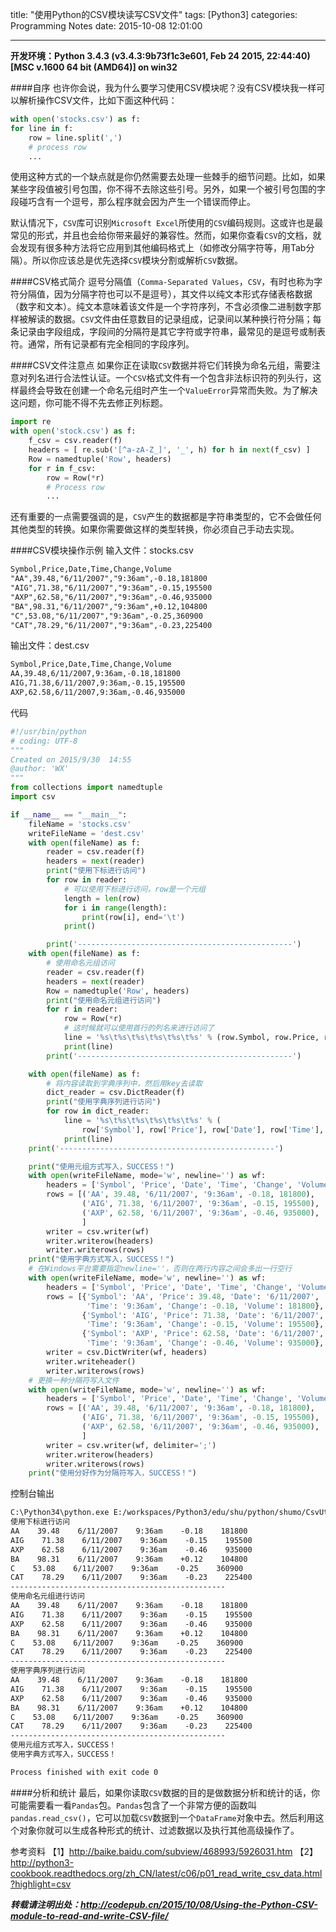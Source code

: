 title: "使用Python的CSV模块读写CSV文件"
tags: [Python3]
categories: Programming Notes
date: 2015-10-08 12:01:00

---

**开发环境：Python 3.4.3 (v3.4.3:9b73f1c3e601, Feb 24 2015, 22:44:40) [MSC v.1600 64 bit (AMD64)] on win32**

####自序
也许你会说，我为什么要学习使用CSV模块呢？没有CSV模块我一样可以解析操作CSV文件，比如下面这种代码：
```python
with open('stocks.csv') as f:
for line in f:
    row = line.split(',')
    # process row
    ...
```
使用这种方式的一个缺点就是你仍然需要去处理一些棘手的细节问题。比如，如果某些字段值被引号包围，你不得不去除这些引号。另外，如果一个被引号包围的字段碰巧含有一个逗号，那么程序就会因为产生一个错误而停止。

默认情况下，`CSV`库可识别`Microsoft Excel`所使用的`CSV`编码规则。这或许也是最常见的形式，并且也会给你带来最好的兼容性。然而，如果你查看`CSV`的文档，就会发现有很多种方法将它应用到其他编码格式上（如修改分隔字符等，用Tab分隔）。所以你应该总是优先选择`CSV`模块分割或解析`CSV`数据。


####CSV格式简介
逗号分隔值（`Comma-Separated Values`，`CSV`，有时也称为字符分隔值，因为分隔字符也可以不是逗号），其文件以纯文本形式存储表格数据（数字和文本）。纯文本意味着该文件是一个字符序列，不含必须像二进制数字那样被解读的数据。`CSV`文件由任意数目的记录组成，记录间以某种换行符分隔；每条记录由字段组成，字段间的分隔符是其它字符或字符串，最常见的是逗号或制表符。通常，所有记录都有完全相同的字段序列。

####CSV文件注意点
如果你正在读取`CSV`数据并将它们转换为命名元组，需要注意对列名进行合法性认证。一个`CSV`格式文件有一个包含非法标识符的列头行，这样最终会导致在创建一个命名元组时产生一个`ValueError`异常而失败。为了解决这问题，你可能不得不先去修正列标题。
```python
import re
with open('stock.csv') as f:
    f_csv = csv.reader(f)
    headers = [ re.sub('[^a-zA-Z_]', '_', h) for h in next(f_csv) ]
    Row = namedtuple('Row', headers)
    for r in f_csv:
        row = Row(*r)
        # Process row
        ...
```
还有重要的一点需要强调的是，`CSV`产生的数据都是字符串类型的，它不会做任何其他类型的转换。如果你需要做这样的类型转换，你必须自己手动去实现。

####CSV模块操作示例
输入文件：stocks.csv
```html
Symbol,Price,Date,Time,Change,Volume
"AA",39.48,"6/11/2007","9:36am",-0.18,181800
"AIG",71.38,"6/11/2007","9:36am",-0.15,195500
"AXP",62.58,"6/11/2007","9:36am",-0.46,935000
"BA",98.31,"6/11/2007","9:36am",+0.12,104800
"C",53.08,"6/11/2007","9:36am",-0.25,360900
"CAT",78.29,"6/11/2007","9:36am",-0.23,225400
```

输出文件：dest.csv
```html
Symbol,Price,Date,Time,Change,Volume
AA,39.48,6/11/2007,9:36am,-0.18,181800
AIG,71.38,6/11/2007,9:36am,-0.15,195500
AXP,62.58,6/11/2007,9:36am,-0.46,935000
```
代码
```python
#!/usr/bin/python
# coding: UTF-8
"""
Created on 2015/9/30  14:55
@author: 'WX'
"""
from collections import namedtuple
import csv

if __name__ == "__main__":
    fileName = 'stocks.csv'
    writeFileName = 'dest.csv'
    with open(fileName) as f:
        reader = csv.reader(f)
        headers = next(reader)
        print("使用下标进行访问")
        for row in reader:
            # 可以使用下标进行访问，row是一个元组
            length = len(row)
            for i in range(length):
                print(row[i], end='\t')
            print()

        print('------------------------------------------------')
    with open(fileName) as f:
        # 使用命名元组访问
        reader = csv.reader(f)
        headers = next(reader)
        Row = namedtuple('Row', headers)
        print("使用命名元组进行访问")
        for r in reader:
            row = Row(*r)
            # 这时候就可以使用首行的列名来进行访问了
            line = '%s\t%s\t%s\t%s\t%s\t%s' % (row.Symbol, row.Price, row.Date, row.Time, row.Change, row.Volume)
            print(line)
        print('------------------------------------------------')

    with open(fileName) as f:
        # 将内容读取到字典序列中，然后用key去读取
        dict_reader = csv.DictReader(f)
        print("使用字典序列进行访问")
        for row in dict_reader:
            line = '%s\t%s\t%s\t%s\t%s\t%s' % (
                row['Symbol'], row['Price'], row['Date'], row['Time'], row['Change'], row['Volume'])
            print(line)
    print('------------------------------------------------')

    print("使用元组方式写入，SUCCESS！")
    with open(writeFileName, mode='w', newline='') as wf:
        headers = ['Symbol', 'Price', 'Date', 'Time', 'Change', 'Volume']
        rows = [('AA', 39.48, '6/11/2007', '9:36am', -0.18, 181800),
                ('AIG', 71.38, '6/11/2007', '9:36am', -0.15, 195500),
                ('AXP', 62.58, '6/11/2007', '9:36am', -0.46, 935000),
                ]
        writer = csv.writer(wf)
        writer.writerow(headers)
        writer.writerows(rows)
    print("使用字典方式写入，SUCCESS！")
    # 在Windows平台需要指定newline=''，否则在两行内容之间会多出一行空行
    with open(writeFileName, mode='w', newline='') as wf:
        headers = ['Symbol', 'Price', 'Date', 'Time', 'Change', 'Volume']
        rows = [{'Symbol': 'AA', 'Price': 39.48, 'Date': '6/11/2007',
                 'Time': '9:36am', 'Change': -0.18, 'Volume': 181800},
                {'Symbol': 'AIG', 'Price': 71.38, 'Date': '6/11/2007',
                 'Time': '9:36am', 'Change': -0.15, 'Volume': 195500},
                {'Symbol': 'AXP', 'Price': 62.58, 'Date': '6/11/2007',
                 'Time': '9:36am', 'Change': -0.46, 'Volume': 935000}, ]
        writer = csv.DictWriter(wf, headers)
        writer.writeheader()
        writer.writerows(rows)
    # 更换一种分隔符写入文件
    with open(writeFileName, mode='w', newline='') as wf:
        headers = ['Symbol', 'Price', 'Date', 'Time', 'Change', 'Volume']
        rows = [('AA', 39.48, '6/11/2007', '9:36am', -0.18, 181800),
                ('AIG', 71.38, '6/11/2007', '9:36am', -0.15, 195500),
                ('AXP', 62.58, '6/11/2007', '9:36am', -0.46, 935000),
                ]
        writer = csv.writer(wf, delimiter=';')
        writer.writerow(headers)
        writer.writerows(rows)
    print("使用分好作为分隔符写入，SUCCESS！")
```

控制台输出
```html
C:\Python34\python.exe E:/workspaces/Python3/edu/shu/python/shumo/CsvUtil.py
使用下标进行访问
AA    39.48    6/11/2007    9:36am    -0.18    181800
AIG    71.38    6/11/2007    9:36am    -0.15    195500
AXP    62.58    6/11/2007    9:36am    -0.46    935000
BA    98.31    6/11/2007    9:36am    +0.12    104800
C    53.08    6/11/2007    9:36am    -0.25    360900
CAT    78.29    6/11/2007    9:36am    -0.23    225400
------------------------------------------------
使用命名元组进行访问
AA    39.48    6/11/2007    9:36am    -0.18    181800
AIG    71.38    6/11/2007    9:36am    -0.15    195500
AXP    62.58    6/11/2007    9:36am    -0.46    935000
BA    98.31    6/11/2007    9:36am    +0.12    104800
C    53.08    6/11/2007    9:36am    -0.25    360900
CAT    78.29    6/11/2007    9:36am    -0.23    225400
------------------------------------------------
使用字典序列进行访问
AA    39.48    6/11/2007    9:36am    -0.18    181800
AIG    71.38    6/11/2007    9:36am    -0.15    195500
AXP    62.58    6/11/2007    9:36am    -0.46    935000
BA    98.31    6/11/2007    9:36am    +0.12    104800
C    53.08    6/11/2007    9:36am    -0.25    360900
CAT    78.29    6/11/2007    9:36am    -0.23    225400
------------------------------------------------
使用元组方式写入，SUCCESS！
使用字典方式写入，SUCCESS！

Process finished with exit code 0
```

####分析和统计
最后，如果你读取`CSV`数据的目的是做数据分析和统计的话，你可能需要看一看`Pandas`包。`Pandas`包含了一个非常方便的函数叫`pandas.read_csv()`，它可以加载`CSV`数据到一个`DataFrame`对象中去。然后利用这个对象你就可以生成各种形式的统计、过滤数据以及执行其他高级操作了。


参考资料
【1】http://baike.baidu.com/subview/468993/5926031.htm
【2】http://python3-cookbook.readthedocs.org/zh_CN/latest/c06/p01_read_write_csv_data.html?highlight=csv


***转载请注明出处：http://codepub.cn/2015/10/08/Using-the-Python-CSV-module-to-read-and-write-CSV-file/***